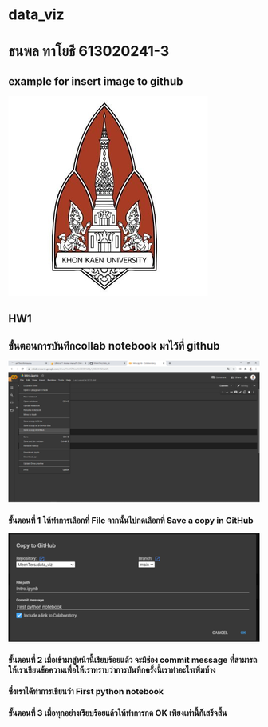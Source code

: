 # data_viz


# ธนพล ทาโยธี 613020241-3


## example for insert image to github

![KKU](KKU.jpg)




## HW1

## ขั้นตอนการบันทึกcollab notebook มาไว้ที่ github

![collab2](collab2.png)

### ขั้นตอนที่ 1 ให้ทำการเลือกที่ File จากนั้นไปกดเลือกที่ Save a copy in GitHub

![collab1](collab1.PNG)

### ขั้นตอนที่ 2 เมื่อเข้ามาสู่หน้านี้เรียบร้อยแล้ว จะมีช่อง commit message ที่สามารถให้เราเขียนข้อความเพื่อให้เราทราบว่าการบันทึกครั้งนี้เราทำอะไรเพิ่มบ้าง 
### ซึ่งเราได้ทำการเขียนว่า First python notebook
### ขั้นตอนที่ 3 เมื่อทุกอย่างเรียบร้อยแล้วให้ทำการกด OK เพียงเท่านี้ก็เสร็จสิ้น
